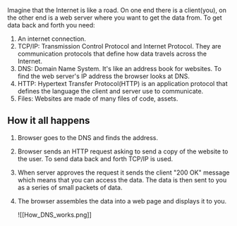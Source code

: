 Imagine that the Internet is like a road. On one end there is a client(you), on the other end is a web server where you want to get the data from. To get data back and forth you need:

1. An internet connection.
2. TCP/IP: Transmission Control Protocol and Internet Protocol. They are communication protocols that define how data travels across the Internet.
3. DNS: Domain Name System. It's like an address book for websites. To find the web server's IP address the browser looks at DNS.
4. HTTP: Hypertext Transfer Protocol(HTTP) is an application protocol that defines the language the client and server use to communicate.
5. Files: Websites are made of many files of code, assets.
## How it all happens

1. Browser goes to the DNS and finds the address.
2. Browser sends an HTTP request asking to send a copy of the website to the user. To send data back and forth TCP/IP is used.
3. When server approves the request it sends the client "200 OK" message which means that you can access the data. The data is then sent to you as a series of small packets of data.
4. The browser assembles the data into a web page and displays it to you.

   ![[How_DNS_works.png]]
